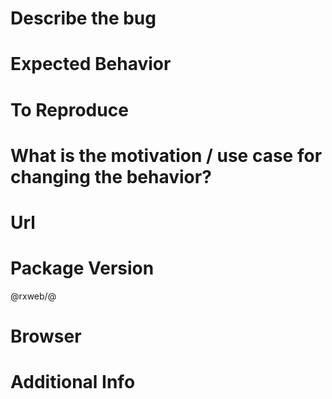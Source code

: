 
# Describe the bug




# Expected Behavior




# To Reproduce



# What is the motivation / use case for changing the behavior?



# Url



# Package Version
@rxweb/<package-name>@<packageversion>

# Browser


# Additional Info

